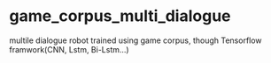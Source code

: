 # game_corpus_multi_dialogue
multile dialogue robot trained using game corpus, though Tensorflow framwork(CNN, Lstm, Bi-Lstm...)
